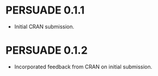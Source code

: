 # PERSUADE 0.1.1

* Initial CRAN submission.

# PERSUADE 0.1.2

* Incorporated feedback from CRAN on initial submission.
